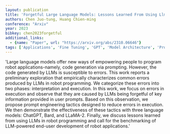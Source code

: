 ```yaml
---
layout: publication
title: 'Forgetful Large Language Models: Lessons Learned From Using Llms In Robot Programming'
authors: Chen Juo-tung, Huang Chien-ming
conference: "Arxiv"
year: 2023
bibkey: chen2023forgetful
additional_links:
  - {name: "Paper", url: "https://arxiv.org/abs/2310.06646"}
tags: ['Applications', 'Fine Tuning', 'GPT', 'Model Architecture', 'Prompting']
---
```

'Large language models offer new ways of empowering people to program robot applications-namely, code generation via prompting. However, the code generated by LLMs is susceptible to errors. This work reports a preliminary exploration that empirically characterizes common errors produced by LLMs in robot programming. We categorize these errors into two phases: interpretation and execution. In this work, we focus on errors in execution and observe that they are caused by LLMs being forgetful of key information provided in user prompts. Based on this observation, we propose prompt engineering tactics designed to reduce errors in execution. We then demonstrate the effectiveness of these tactics with three language models: ChatGPT, Bard, and LLaMA-2. Finally, we discuss lessons learned from using LLMs in robot programming and call for the benchmarking of LLM-powered end-user development of robot applications.'
